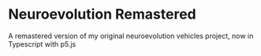 # Neuroevolution Remastered

A remastered version of my original neuroevolution vehicles project, now in Typescript with p5.js
